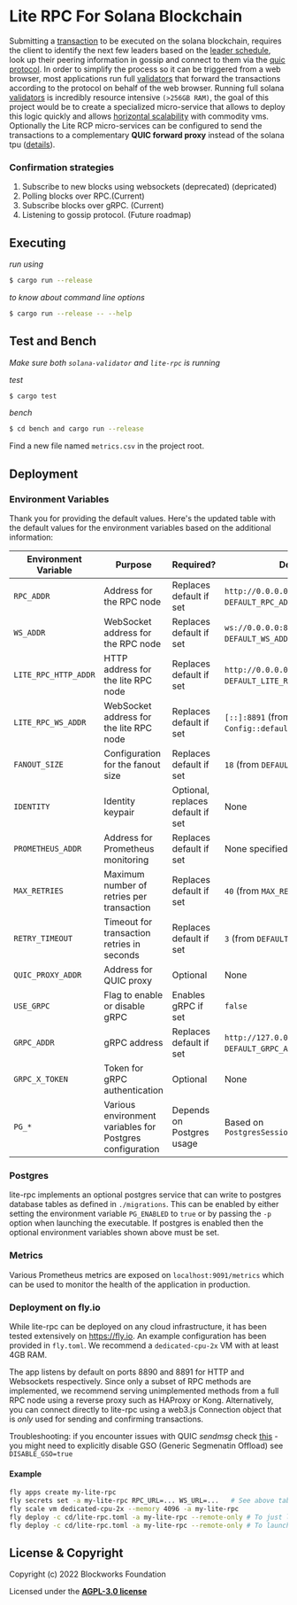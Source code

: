 # Lite RPC For Solana Blockchain 

Submitting a [transaction](https://docs.solana.com/terminology#transaction) to
be executed on the solana blockchain, requires the client to identify the next
few leaders based on the
[leader schedule](https://docs.solana.com/terminology#leader-schedule), look up
their peering information in gossip and connect to them via the
[quic protocol](https://en.wikipedia.org/wiki/QUIC). In order to simplify the
process so it can be triggered from a web browser, most applications run full
[validators](https://docs.solana.com/terminology#validator) that forward the
transactions according to the protocol on behalf of the web browser. Running
full solana [validators](https://docs.solana.com/terminology#validator) is
incredibly resource intensive `(>256GB RAM)`, the goal of this project would be
to create a specialized micro-service that allows to deploy this logic quickly
and allows [horizontal scalability](https://en.wikipedia.org/wiki/Scalability)
with commodity vms. Optionally the Lite RCP micro-services can be configured to
send the transactions to a complementary __QUIC forward proxy__ instead of the
solana tpu ([details](quic-forward-proxy/README.md)).

### Confirmation strategies

1) Subscribe to new blocks using websockets (deprecated)
(depricated) 
2) Polling blocks over RPC.(Current) 
3) Subscribe blocks over gRPC.
(Current) 
4) Listening to gossip protocol. (Future roadmap)

## Executing

*run using*
```bash
$ cargo run --release
```

*to know about command line options*
```bash
$ cargo run --release -- --help
```

## Test and Bench

*Make sure both `solana-validator` and `lite-rpc` is running*

*test*
```bash
$ cargo test
```

*bench*
```bash
$ cd bench and cargo run --release
```

Find a new file named `metrics.csv` in the project root.

## Deployment

### Environment Variables

Thank you for providing the default values. Here's the updated table with the default values for the environment variables based on the additional information:

| Environment Variable     | Purpose                                                          | Required?           | Default Value                                  |
|--------------------------|------------------------------------------------------------------|---------------------|------------------------------------------------|
| `RPC_ADDR`               | Address for the RPC node                                         | Replaces default if set | `http://0.0.0.0:8899` (from `DEFAULT_RPC_ADDR`) |
| `WS_ADDR`                | WebSocket address for the RPC node                               | Replaces default if set | `ws://0.0.0.0:8900` (from `DEFAULT_WS_ADDR`)   |
| `LITE_RPC_HTTP_ADDR`     | HTTP address for the lite RPC node                               | Replaces default if set | `http://0.0.0.0:8890` (from `DEFAULT_LITE_RPC_ADDR`) |
| `LITE_RPC_WS_ADDR`       | WebSocket address for the lite RPC node                          | Replaces default if set | `[::]:8891` (from `Config::default_lite_rpc_ws_addr`) |
| `FANOUT_SIZE`            | Configuration for the fanout size                                | Replaces default if set | `18` (from `DEFAULT_FANOUT_SIZE`)             |
| `IDENTITY`               | Identity keypair                                                 | Optional, replaces default if set | None |
| `PROMETHEUS_ADDR`        | Address for Prometheus monitoring                                | Replaces default if set | None specified in provided defaults |
| `MAX_RETRIES`            | Maximum number of retries per transaction                        | Replaces default if set | `40` (from `MAX_RETRIES`)                     |
| `RETRY_TIMEOUT`          | Timeout for transaction retries in seconds                       | Replaces default if set | `3` (from `DEFAULT_RETRY_TIMEOUT`)            |
| `QUIC_PROXY_ADDR`        | Address for QUIC proxy                                           | Optional | None |
| `USE_GRPC`               | Flag to enable or disable gRPC                                   | Enables gRPC if set | `false` |
| `GRPC_ADDR`              | gRPC address                                                     | Replaces default if set | `http://127.0.0.0:10000` (from `DEFAULT_GRPC_ADDR`) |
| `GRPC_X_TOKEN`           | Token for gRPC authentication                                    | Optional | None |
| `PG_*`                   | Various environment variables for Postgres configuration         | Depends on Postgres usage | Based on `PostgresSessionConfig::new_from_env()` |

### Postgres
lite-rpc implements an optional postgres service that can write to postgres
database tables as defined in `./migrations`. This can be enabled by either
setting the environment variable `PG_ENABLED` to `true` or by passing the `-p`
option when launching the executable. If postgres is enabled then the optional
environment variables shown above must be set.

### Metrics
Various Prometheus metrics are exposed on `localhost:9091/metrics` which can be
used to monitor the health of the application in production.

### Deployment on fly.io
While lite-rpc can be deployed on any cloud infrastructure, it has been tested
extensively on https://fly.io. An example configuration has been provided in
`fly.toml`. We recommend a `dedicated-cpu-2x` VM with at least 4GB RAM.

The app listens by default on ports 8890 and 8891 for HTTP and Websockets
respectively. Since only a subset of RPC methods are implemented, we recommend
serving unimplemented methods from a full RPC node using a reverse proxy such as
HAProxy or Kong. Alternatively, you can connect directly to lite-rpc using a
web3.js Connection object that is _only_ used for sending and confirming
transactions.

Troubleshooting: if you encounter issues with QUIC _sendmsg_ check
[this](https://github.com/blockworks-foundation/lite-rpc/issues/199) - you might
need to explicitly disable GSO (Generic Segmenatin Offload) see
```DISABLE_GSO=true```

#### Example
```bash
fly apps create my-lite-rpc
fly secrets set -a my-lite-rpc RPC_URL=... WS_URL=...   # See above table for env options
fly scale vm dedicated-cpu-2x --memory 4096 -a my-lite-rpc
fly deploy -c cd/lite-rpc.toml -a my-lite-rpc --remote-only # To just launch lite-rpc
fly deploy -c cd/lite-rpc.toml -a my-lite-rpc --remote-only # To launch lite-rpc with proxy mode
```

## License & Copyright

Copyright (c) 2022 Blockworks Foundation

Licensed under the **[AGPL-3.0 license](LICENSE)**

